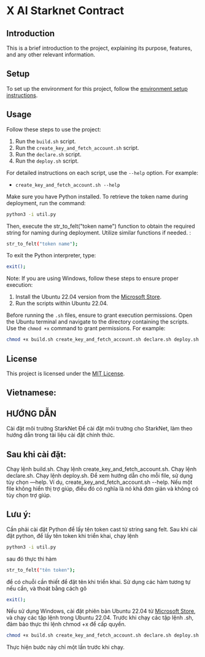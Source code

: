
# X AI Starknet Contract

## Introduction

This is a brief introduction to the project, explaining its purpose, features, and any other relevant information.

## Setup

To set up the environment for this project, follow the [environment setup instructions](https://docs.example.com/setup).

## Usage

Follow these steps to use the project:

1. Run the `build.sh` script.
2. Run the `create_key_and_fetch_account.sh` script.
3. Run the `declare.sh` script.
4. Run the `deploy.sh` script.

For detailed instructions on each script, use the `--help` option. For example:
- `create_key_and_fetch_account.sh --help`

Make sure you have Python installed. To retrieve the token name during deployment, run the command:
```bash
python3 -i util.py
```
Then, execute the str_to_felt("token name") function to obtain the required string for naming during deployment. Utilize similar functions if needed. :
```bash
str_to_felt("token name");
```

To exit the Python interpreter, type:
```bash
exit();
```
Note:
If you are using Windows, follow these steps to ensure proper execution:

1. Install the Ubuntu 22.04 version from the [Microsoft Store](https://www.microsoft.com/store/apps/ubuntu/300011281).
2. Run the scripts within Ubuntu 22.04.

Before running the `.sh` files, ensure to grant execution permissions. Open the Ubuntu terminal and navigate to the directory containing the scripts. Use the `chmod +x` command to grant permissions. For example:

```bash
chmod +x build.sh create_key_and_fetch_account.sh declare.sh deploy.sh
```
## License

This project is licensed under the [MIT License](LICENSE).

## Vietnamese:
## HƯỚNG DẪN
Cài đặt môi trường StarkNet
Để cài đặt môi trường cho StarkNet, làm theo hướng dẫn trong tài liệu cài đặt chính thức.

## Sau khi cài đặt:
Chạy lệnh build.sh.
Chạy lệnh create_key_and_fetch_account.sh.
Chạy lệnh declare.sh.
Chạy lệnh deploy.sh.
Để xem hướng dẫn cho mỗi file, sử dụng tùy chọn —help. Ví dụ, create_key_and_fetch_account.sh --help. Nếu một file không hiển thị trợ giúp, điều đó có nghĩa là nó khá đơn giản và không có tùy chọn trợ giúp.

## Lưu ý:

Cần phải cài đặt Python để lấy tên token cast từ string sang felt. Sau khi cài đặt python, để lấy tên token khi triển khai, chạy lệnh 
```bash
python3 -i util.py
```
sau đó thực thi hàm 
```bash
str_to_felt("tên token");
```
để có chuỗi cần thiết để đặt tên khi triển khai. 
Sử dụng các hàm tương tự nếu cần, và thoát bằng cách gõ 
```bash
exit();
```
Nếu sử dụng Windows, cài đặt phiên bản Ubuntu 22.04 từ [Microsoft Store](https://www.microsoft.com/store/apps/ubuntu/300011281), và chạy các tập lệnh trong Ubuntu 22.04.
Trước khi chạy các tập lệnh .sh, đảm bảo thực thi lệnh chmod +x để cấp quyền.
```bash
chmod +x build.sh create_key_and_fetch_account.sh declare.sh deploy.sh
```
Thực hiện bước này chỉ một lần trước khi chạy.
